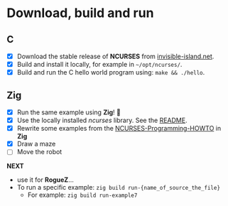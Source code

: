 # Download, build and run

## C

- [x] Download the stable release of **NCURSES** from [invisible-island.net](https://invisible-island.net/ncurses/#download_ncurses).
- [x] Build and install it locally, for example in `~/opt/ncurses/`.
- [x] Build and run the C hello world program using: `make && ./hello`.

## Zig

- [x] Run the same example using **Zig**! 🎉
- [x] Use the locally installed *ncurses* library. See the [README](http://github.com/gthvn1/roguez/README.md).
- [x] Rewrite some examples from the [NCURSES-Programming-HOWTO](https://tldp.org/HOWTO/NCURSES-Programming-HOWTO) in **Zig**
- [x] Draw a maze
- [ ] Move the robot

**NEXT**
- use it for **RogueZ**...
- To run a specific example: `zig build run-{name_of_source_the_file}`
    - For example: `zig build run-example7`
